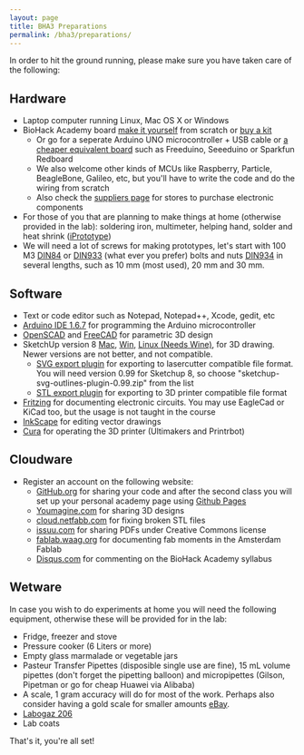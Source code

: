 ```yaml
---
layout: page
title: BHA3 Preparations
permalink: /bha3/preparations/
---
```


In order to hit the ground running, please make sure you have taken care of the following:

## Hardware
* Laptop computer running Linux, Mac OS X or Windows
* BioHack Academy board [make it yourself](https://github.com/BioHackAcademy/BioHackBoard) from scratch or [buy a kit](http://biotronics.nl/products/biohackacademy-prototyping-kit)
  * Or go for a seperate Arduino UNO microcontroller + USB cable or [a cheaper equivalent board](http://en.wikipedia.org/wiki/List_of_Arduino_boards_and_compatible_systems#Arduino_footprint-compatible_boards) such as Freeduino, Seeeduino or Sparkfun Redboard
  * We also welcome other kinds of MCUs like Raspberry, Particle, BeagleBone, Galileo, etc, but you'll have to write the code and do the wiring from scratch
  * Also check the [suppliers page](/suppliers/) for stores to purchase electronic components
* For those of you that are planning to make things at home (otherwise provided in the lab): soldering iron, multimeter, helping hand, solder and heat shrink ([iPrototype](https://iprototype.nl/products/accessoires/tools/Heat-Shrink-Kit))
* We will need a lot of screws for making prototypes, let's start with 100 M3 [DIN84](http://www.bevestigingsmateriaal.nl/bevestigingsmateriaal/bouten-schroeven/zaagsnede-kop/cilinderkopschroef-din-84/106) or [DIN933](http://www.bevestigingsmateriaal.nl/bevestigingsmateriaal/bouten-schroeven/buitenzeskant-kop/tapbouten-din-933/61) (what ever you prefer) bolts and nuts [DIN934](http://www.bevestigingsmateriaal.nl/bevestigingsmateriaal/moeren/zeskantmoer-din-934/75) in several lengths, such as 10 mm (most used), 20 mm and 30 mm. 

## Software
* Text or code editor such as Notepad, Notepad++, Xcode, gedit, etc
* [Arduino IDE 1.6.7](http://arduino.cc/en/Main/Software) for programming the Arduino microcontroller
* [OpenSCAD](http://www.openscad.org/downloads.html) and [FreeCAD](http://www.freecadweb.org) for parametric 3D design
* SketchUp version 8 [Mac](http://www.oldapps.com/mac/sketchup.php), [Win](http://filehippo.com/download_sketchup/download/2f2d0bce86e6554b6df98772ca7200a2/), [Linux (Needs Wine)](https://appdb.winehq.org/objectManager.php?sClass=version&iId=21290), for 3D drawing. Newer versions are not better, and not compatible.
  * [SVG export plugin](https://code.google.com/p/sketchup-svg-outline-plugin/downloads/list) for exporting to lasercutter compatible file format. You will need version 0.99 for Sketchup 8, so choose "sketchup-svg-outlines-plugin-0.99.zip" from the list
  * [STL export plugin](http://extensions.sketchup.com/en/content/sketchup-stl) for exporting to 3D printer compatible file format
* [Fritzing](http://fritzing.org/download/) for documenting electronic circuits. You may use EagleCad or KiCad too, but the usage is not taught in the course
* [InkScape](https://www.inkscape.org/en/) for editing vector drawings
* [Cura](http://software.ultimaker.com/) for operating the 3D printer (Ultimakers and Printrbot)

## Cloudware
* Register an account on the following website:
  * [GitHub.org](http://www.github.org) for sharing your code and after the second class you will set up your personal academy page using [Github Pages](https://help.github.com/categories/github-pages-basics/) 
  * [Youmagine.com](http://www.youmagine.com) for sharing 3D designs
  * [cloud.netfabb.com](http://cloud.netfabb.com) for fixing broken STL files
  * [issuu.com](http://www.issuu.com) for sharing PDFs under Creative Commons license
  * [fablab.waag.org](http://fablab.waag.org) for documenting fab moments in the Amsterdam Fablab
  * [Disqus.com](https://disqus.com) for commenting on the BioHack Academy syllabus

## Wetware
In case you wish to do experiments at home you will need the following equipment, otherwise these will be provided for in the lab:

* Fridge, freezer and stove
* Pressure cooker (6 Liters or more)
* Empty glass marmalade or vegetable jars
* Pasteur Transfer Pipettes (disposible single use are fine), 15 mL volume pipettes (don't forget the pipetting balloon) and micropipettes (Gilson, Pipetman or go for cheap Huawei via Alibaba)
* A scale, 1 gram accuracy will do for most of the work. Perhaps also consider having a gold scale for smaller amounts [eBay](http://www.ebay.com/sch/i.html?_from=R40&_trksid=p2047675.m570.l1313.TR12.TRC2.A0.H0.Xgold+scale&_nkw=gold+scale&_sacat=0).
* [Labogaz 206](http://www.campingaz.com/RU/p-22842-labogaz-206.aspx)
* Lab coats

That's it, you're all set!

